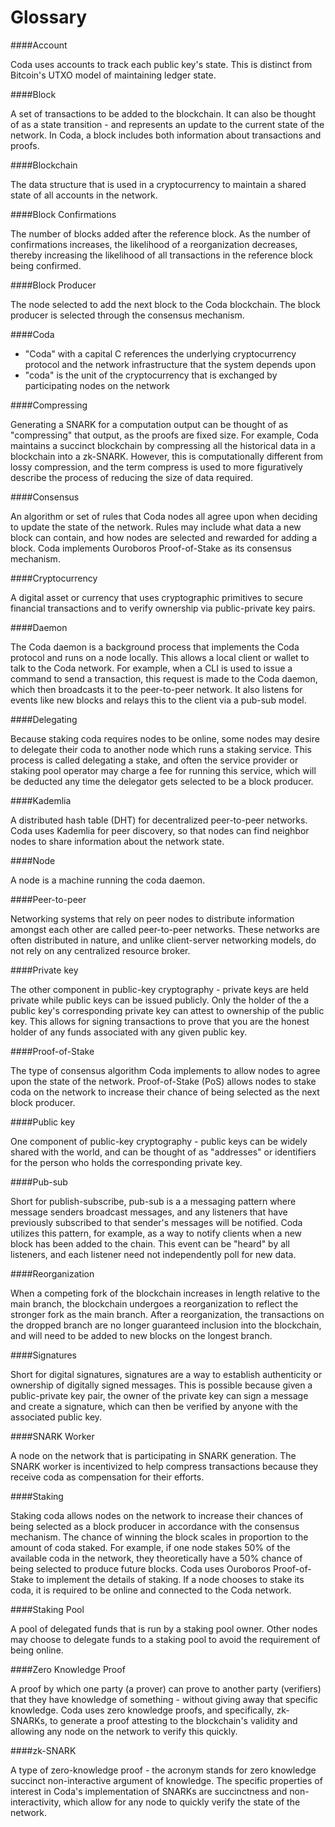 # Glossary

####Account

Coda uses accounts to track each public key's state. This is distinct from Bitcoin's UTXO model of maintaining ledger state.

####Block

A set of transactions to be added to the blockchain. It can also be thought of as a state transition - and represents an update to the current state of the network. In Coda, a block includes both information about transactions and proofs.

####Blockchain

The data structure that is used in a cryptocurrency to maintain a shared state of all accounts in the network. 

####Block Confirmations

The number of blocks added after the reference block. As the number of confirmations increases, the likelihood of a reorganization decreases, thereby increasing the likelihood of all transactions in the reference block being confirmed.

####Block Producer

The node selected to add the next block to the Coda blockchain. The block producer is selected through the consensus mechanism.

####Coda

- "Coda" with a capital C references the underlying cryptocurrency protocol and the network infrastructure that the system depends upon
- "coda" is the unit of the cryptocurrency that is exchanged by participating nodes on the network

####Compressing

Generating a SNARK for a computation output can be thought of as "compressing" that output, as the proofs are fixed size. For example, Coda maintains a succinct blockchain by compressing all the historical data in a blockchain into a zk-SNARK. However, this is computationally different from lossy compression, and the term compress is used to more figuratively describe the process of reducing the size of data required.

####Consensus

An algorithm or set of rules that Coda nodes all agree upon when deciding to update the state of the network. Rules may include what data a new block can contain, and how nodes are selected and rewarded for adding a block. Coda implements Ouroboros Proof-of-Stake as its consensus mechanism.

####Cryptocurrency

A digital asset or currency that uses cryptographic primitives to secure financial transactions and to verify ownership via public-private key pairs.

####Daemon

The Coda daemon is a background process that implements the Coda protocol and runs on a node locally. This allows a local client or wallet to talk to the Coda network. For example, when a CLI is used to issue a command to send a transaction, this request is made to the Coda daemon, which then broadcasts it to the peer-to-peer network. It also listens for events like new blocks and relays this to the client via a pub-sub<link to pub-sub> model.

####Delegating

Because staking coda requires nodes to be online, some nodes may desire to delegate their coda to another node which runs a staking service. This process is called delegating a stake, and often the service provider or staking pool operator may charge a fee for running this service, which will be deducted any time the delegator gets selected to be a block producer.

####Kademlia

A distributed hash table (DHT) for decentralized peer-to-peer networks. Coda uses Kademlia for peer discovery, so that nodes can find neighbor nodes to share information about the network state.

####Node

A node is a machine running the coda daemon.

####Peer-to-peer

Networking systems that rely on peer nodes to distribute information amongst each other are called peer-to-peer networks. These networks are often distributed in nature, and unlike client-server networking models, do not rely on any centralized resource broker.

####Private key

The other component in public-key cryptography - private keys are held private while public keys can be issued publicly. Only the holder of the a public key's corresponding private key can attest to ownership of the public key. This allows for signing transactions to prove that you are the honest holder of any funds associated with any given public key.

####Proof-of-Stake

The type of consensus algorithm Coda implements to allow nodes to agree upon the state of the network. Proof-of-Stake (PoS) allows nodes to stake<link to staking> coda on the network to increase their chance of being selected as the next block producer.

####Public key

One component of public-key cryptography - public keys can be widely shared with the world, and can be thought of as "addresses" or identifiers for the person who holds the corresponding private key.

####Pub-sub

Short for publish-subscribe, pub-sub is a a messaging pattern where message senders broadcast messages, and any listeners that have previously subscribed to that sender's messages will be notified. Coda utilizes this pattern, for example, as a way to notify clients when a new block has been added to the chain. This event can be "heard" by all listeners, and each listener need not independently poll for new data.

####Reorganization

When a competing fork of the blockchain increases in length relative to the main branch, the blockchain undergoes a reorganization to reflect the stronger fork as the main branch. After a reorganization, the transactions on the dropped branch are no longer guaranteed inclusion into the blockchain, and will need to be added to new blocks on the longest branch.

####Signatures

Short for digital signatures, signatures are a way to establish authenticity or ownership of digitally signed messages. This is possible because given a public-private key pair, the owner of the private key can sign a message and create a signature, which can then be verified by anyone with the associated public key.

####SNARK Worker

A node on the network that is participating in SNARK generation.  The SNARK worker is incentivized to help compress transactions because they receive coda as compensation for their efforts.

####Staking

Staking coda allows nodes on the network to increase their chances of being selected as a block producer in accordance with the consensus mechanism. The chance of winning the block scales in proportion to the amount of coda staked. For example, if one node stakes 50% of the available coda in the network, they theoretically have a 50% chance of being selected to produce future blocks. Coda uses Ouroboros<link> Proof-of-Stake to implement the details of staking. If a node chooses to stake its coda, it is required to be online and connected to the Coda network.

####Staking Pool

A pool of delegated funds that is run by a staking pool owner. Other nodes may choose to delegate funds to a staking pool to avoid the requirement of being online.

####Zero Knowledge Proof

A proof by which one party (a prover) can prove to another party (verifiers) that they have knowledge of something - without giving away that specific knowledge. Coda uses zero knowledge proofs, and specifically, zk-SNARKs, to generate a proof attesting to the blockchain's validity and allowing any node on the network to verify this quickly.

####zk-SNARK

A type of zero-knowledge proof - the acronym stands for zero knowledge succinct non-interactive argument of knowledge. The specific properties of interest in Coda's implementation of SNARKs are succinctness and non-interactivity, which allow for any node to quickly verify the state of the network.
